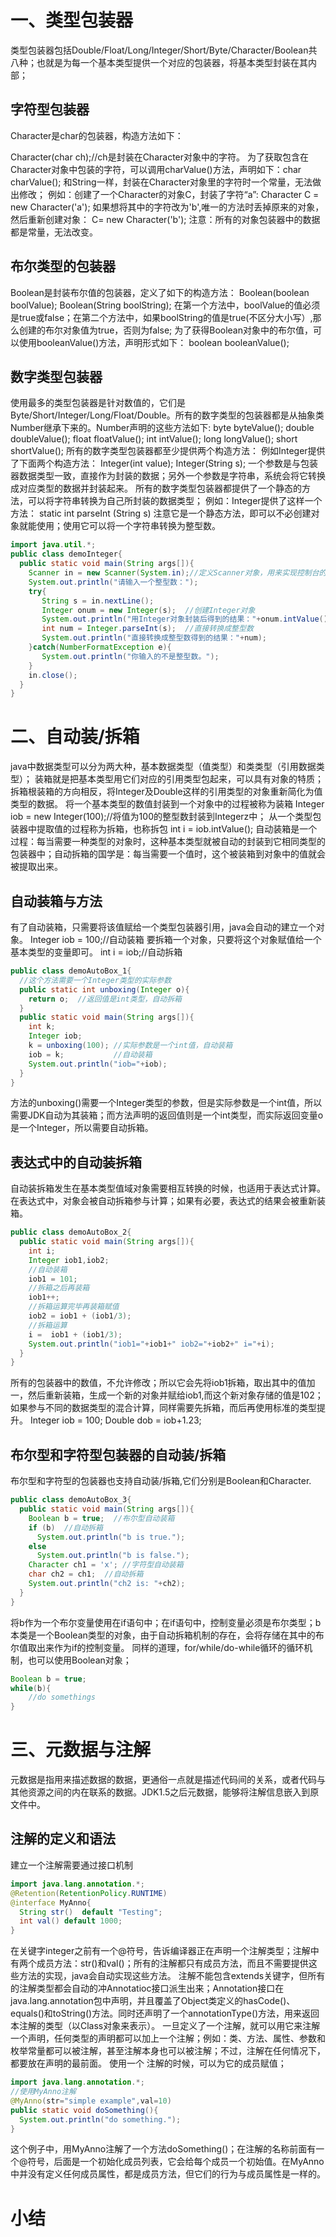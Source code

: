 # 一、类型包装器
类型包装器包括Double/Float/Long/Integer/Short/Byte/Character/Boolean共八种；也就是为每一个基本类型提供一个对应的包装器，将基本类型封装在其内部；
## 字符型包装器
Character是char的包装器，构造方法如下：

Character(char ch);//ch是封装在Character对象中的字符。
为了获取包含在Character对象中包装的字符，可以调用charValue()方法，声明如下：char charValue();
和String一样，封装在Character对象里的字符时一个常量，无法做出修改；
例如：创建了一个Character的对象C，封装了字符“a”:
Character C = new Character('a');
如果想将其中的字符改为'b',唯一的方法时丢掉原来的对象，然后重新创建对象： C= new Character('b');
注意：所有的对象包装器中的数据都是常量，无法改变。
## 布尔类型的包装器
Boolean是封装布尔值的包装器，定义了如下的构造方法：
Boolean(boolean boolValue);
Boolean(String boolString);
在第一个方法中，boolValue的值必须是true或false；在第二个方法中，如果boolString的值是true(不区分大小写）,那么创建的布尔对象值为true，否则为false;
为了获得Boolean对象中的布尔值，可以使用booleanValue()方法，声明形式如下：
boolean booleanValue();

## 数字类型包装器
使用最多的类型包装器是针对数值的，它们是Byte/Short/Integer/Long/Float/Double。所有的数字类型的包装器都是从抽象类Number继承下来的。Number声明的这些方法如下:
byte byteValue();
double doubleValue();
float floatValue();
int intValue();
long longValue();
short shortValue();
所有的数字类型包装器都至少提供两个构造方法：
例如Integer提供了下面两个构造方法：
Integer(int value);
Integer(String s);
一个参数是与包装器数据类型一致，直接作为封装的数据；另外一个参数是字符串，系统会将它转换成对应类型的数据并封装起来。
所有的数字类型包装器都提供了一个静态的方法，可以将字符串转换为自己所封装的数据类型；
例如：Integer提供了这样一个方法：
static int parseInt (String s)
注意它是一个静态方法，即可以不必创建对象就能使用；使用它可以将一个字符串转换为整型数。
```java
import java.util.*;
public class demoInteger{
  public static void main(String args[]){
    Scanner in = new Scanner(System.in);//定义Scanner对象，用来实现控制台的键盘输入
    System.out.println("请输入一个整型数：");
    try{
       String s = in.nextLine();
       Integer onum = new Integer(s);  //创建Integer对象
       System.out.println("用Integer对象封装后得到的结果："+onum.intValue());
       int num = Integer.parseInt(s);  //直接转换成整型数
       System.out.println("直接转换成整型数得到的结果："+num);
    }catch(NumberFormatException e){
       System.out.println("你输入的不是整型数。");
    }
    in.close();
  }
}
```
# 二、自动装/拆箱
java中数据类型可以分为两大种，基本数据类型（值类型）和类类型（引用数据类型）；
装箱就是把基本类型用它们对应的引用类型包起来，可以具有对象的特质；拆箱根装箱的方向相反，将Integer及Double这样的引用类型的对象重新简化为值类型的数据。
将一个基本类型的数值封装到一个对象中的过程被称为装箱
Integer iob = new Integer(100);//将值为100的整型数封装到Integerz中；
从一个类型包装器中提取值的过程称为拆箱，也称拆包
int i = iob.intValue();
自动装箱是一个过程：每当需要一种类型的对象时，这种基本类型就被自动的封装到它相同类型的包装器中；自动拆箱的国学是：每当需要一个值时，这个被装箱到对象中的值就会被提取出来。
## 自动装箱与方法
有了自动装箱，只需要将该值赋给一个类型包装器引用，java会自动的建立一个对象。
Integer iob = 100;//自动装箱
要拆箱一个对象，只要将这个对象赋值给一个基本类型的变量即可。
int i = iob;//自动拆箱
```java
public class demoAutoBox_1{
  //这个方法需要一个Integer类型的实际参数
  public static int unboxing(Integer o){
    return o;  //返回值是int类型，自动拆箱
  }
  public static void main(String args[]){
    int k;
    Integer iob;
    k = unboxing(100); //实际参数是一个int值，自动装箱
    iob = k;           //自动装箱
    System.out.println("iob="+iob);
  }
}
```
方法的unboxing()需要一个Integer类型的参数，但是实际参数是一个int值，所以需要JDK自动为其装箱；而方法声明的返回值则是一个int类型，而实际返回变量o是一个Integer，所以需要自动拆箱。
## 表达式中的自动装拆箱
自动装拆箱发生在基本类型值域对象需要相互转换的时候，也适用于表达式计算。在表达式中，对象会被自动拆箱参与计算；如果有必要，表达式的结果会被重新装箱。
```java
public class demoAutoBox_2{
  public static void main(String args[]){
    int i;
    Integer iob1,iob2;
    //自动装箱    
    iob1 = 101;
    //拆箱之后再装箱
    iob1++;
    //拆箱运算完毕再装箱赋值
    iob2 = iob1 + (iob1/3);
    //拆箱运算
    i =  iob1 + (iob1/3);
    System.out.println("iob1="+iob1+" iob2="+iob2+" i="+i);
  }
}
```
所有的包装器中的数值，不允许修改；所以它会先将iob1拆箱，取出其中的值加一，然后重新装箱，生成一个新的对象并赋给iob1,而这个新对象存储的值是102；
如果参与不同的数据类型的混合计算，同样需要先拆箱，而后再使用标准的类型提升。
Integer iob = 100;
Double dob = iob+1.23;
## 布尔型和字符型包装器的自动装/拆箱
布尔型和字符型的包装器也支持自动装/拆箱,它们分别是Boolean和Character.
```java
public class demoAutoBox_3{
  public static void main(String args[]){
    Boolean b = true;  //布尔型自动装箱
    if (b)  //自动拆箱
      System.out.println("b is true.");
    else 
      System.out.println("b is false.");
    Character ch1 = 'x'; //字符型自动装箱
    char ch2 = ch1;  //自动拆箱
    System.out.println("ch2 is: "+ch2);
  }
}
```
将b作为一个布尔变量使用在if语句中；在if语句中，控制变量必须是布尔类型；b本类是一个Boolean类型的对象，由于自动拆箱机制的存在，会将存储在其中的布尔值取出来作为if的控制变量。
同样的道理，for/while/do-while循环的循环机制，也可以使用Boolean对象；
```java
Boolean b = true;
while(b){
    //do somethings
}
```
# 三、元数据与注解
元数据是指用来描述数据的数据，更通俗一点就是描述代码间的关系，或者代码与其他资源之间的内在联系的数据。JDK1.5之后元数据，能够将注解信息嵌入到原文件中。
## 注解的定义和语法
建立一个注解需要通过接口机制
```java
import java.lang.annotation.*;
@Retention(RetentionPolicy.RUNTIME)
@interface MyAnno{
  String str()  default "Testing";
  int val() default 1000;
}
```
在关键字integer之前有一个@符号，告诉编译器正在声明一个注解类型；注解中有两个成员方法：str()和val()；所有的注解都只有成员方法，而且不需要提供这些方法的实现，java会自动实现这些方法。
注解不能包含extends关键字，但所有的注解类型都会自动的冲Annotatioc接口派生出来；Annotation接口在java.lang.annotation包中声明，并且覆盖了Object类定义的hasCode()、equals()和toString()方法。同时还声明了一个annotationType()方法，用来返回本注解的类型（以Class对象来表示）。
一旦定义了一个注解，就可以用它来注解一个声明，任何类型的声明都可以加上一个注解；例如：类、方法、属性、参数和枚举常量都可以被注解，甚至注解本身也可以被注解；不过，注解在任何情况下，都要放在声明的最前面。
使用一个 注解的时候，可以为它的成员赋值；
```java
import java.lang.annotation.*;
//使用MyAnno注解
@MyAnno(str="simple example",val=10)
public static void doSomething(){
  System.out.println("do something.");
}
```
这个例子中，用MyAnno注解了一个方法doSomething()；在注解的名称前面有一个@符号，后面是一个初始化成员列表，它会给每个成员一个初始值。在MyAnno中并没有定义任何成员属性，都是成员方法，但它们的行为与成员属性是一样的。


# 小结
